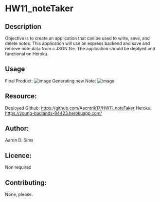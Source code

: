 # HW11_noteTaker

## Description

Objective is to create an application that can be used to write, save, and delete notes. This application will use an express backend and save and retrieve note data from a JSON file. The application should be deplyed and functional on Heroku.

## Usage

Final Product: ![image](https://user-images.githubusercontent.com/64560630/89107949-b5013600-d402-11ea-84b4-ed8d8c8c9bd4.png)
Generating new Note: ![image](https://user-images.githubusercontent.com/64560630/89107978-fc87c200-d402-11ea-8e07-c6fd2f84f5a9.png)

## Resource:

Deployed Github: https://github.com/Aecntrik17/HW11_noteTaker
Heroku: https://young-badlands-84423.herokuapp.com/

## Author:

Aaron D. Sims

## Licence:

Non required

## Contributing:

None, please.
